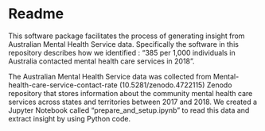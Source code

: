 # Readme
This  software package facilitates the process of generating insight from Australian Mental Health Service data. Specifically the software in this repository describes how we identified : “385 per 1,000 individuals in Australia contacted mental health care services in 2018”. 

The Australian Mental Health Service data was collected from Mental-health-care-service-contact-rate (10.5281/zenodo.4722115)  Zenodo repository that stores information about the community mental health care services across states and territories between 2017 and 2018. We created a Jupyter Notebook called “prepare_and_setup.ipynb” to read this data and extract insight by using Python code. 
